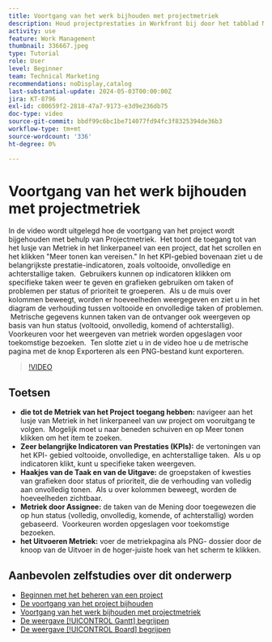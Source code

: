 ```yaml
---
title: Voortgang van het werk bijhouden met projectmetriek
description: Houd projectprestaties in Workfront bij door het tabblad Metriek te gebruiken voor toegang tot PKI's, taken- en uitgavekaarten, maatstaven per ontvanger en exportopties voor efficiënte voortgangscontrole.
activity: use
feature: Work Management
thumbnail: 336667.jpeg
type: Tutorial
role: User
level: Beginner
team: Technical Marketing
recommendations: noDisplay,catalog
last-substantial-update: 2024-05-03T00:00:00Z
jira: KT-8796
exl-id: c80659f2-2818-47a7-9173-e3d9e236db75
doc-type: video
source-git-commit: bbdf99c6bc1be714077fd94fc3f8325394de36b3
workflow-type: tm+mt
source-wordcount: '336'
ht-degree: 0%

---
```


# Voortgang van het werk bijhouden met projectmetriek

In de video wordt uitgelegd hoe de voortgang van het project wordt bijgehouden met behulp van Projectmetriek. &#x200B; Het toont de toegang tot van het lusje van Metriek in het linkerpaneel van een project, dat het scrollen en het klikken &quot;Meer tonen kan vereisen.&quot; In het KPI-gebied bovenaan ziet u de belangrijkste prestatie-indicatoren, zoals voltooide, onvolledige en achterstallige taken. &#x200B; Gebruikers kunnen op indicatoren klikken om specifieke taken weer te geven en grafieken gebruiken om taken of problemen per status of prioriteit te groeperen. &#x200B; Als u de muis over kolommen beweegt, worden er hoeveelheden weergegeven en ziet u in het diagram de verhouding tussen voltooide en onvolledige taken of problemen. &#x200B; Metrische gegevens kunnen taken van de ontvanger ook weergeven op basis van hun status (voltooid, onvolledig, komend of achterstallig). &#x200B; Voorkeuren voor het weergeven van metriek worden opgeslagen voor toekomstige bezoeken. &#x200B; Ten slotte ziet u in de video hoe u de metrische pagina met de knop Exporteren als een PNG-bestand kunt exporteren. &#x200B;


>[!VIDEO](https://video.tv.adobe.com/v/336667/?quality=12&learn=on&enablevpops=1)

## Toetsen

* **die tot de Metriek van het Project toegang hebben:** navigeer aan het lusje van Metriek in het linkerpaneel van uw project om vooruitgang te volgen. &#x200B; Mogelijk moet u naar beneden schuiven en op Meer tonen klikken om het item te zoeken. &#x200B;
* **Zeer belangrijke Indicatoren van Prestaties (KPIs):** de vertoningen van het KPI- gebied voltooide, onvolledige, en achterstallige taken. &#x200B; Als u op indicatoren klikt, kunt u specifieke taken weergeven. &#x200B;
* **Haakjes van de Taak en van de Uitgave:** de groepstaken of kwesties van grafieken door status of prioriteit, die de verhouding van volledig aan onvolledig tonen. &#x200B; Als u over kolommen beweegt, worden de hoeveelheden zichtbaar. &#x200B;
* **Metriek door Assignee:** de taken van de Mening door toegewezen die op hun status (volledig, onvolledig, komende, of achterstallig) worden gebaseerd. &#x200B; Voorkeuren worden opgeslagen voor toekomstige bezoeken. &#x200B;
* **het Uitvoeren Metriek:** voer de metriekpagina als PNG- dossier door de knoop van de Uitvoer in de hoger-juiste hoek van het scherm te klikken. &#x200B;



## Aanbevolen zelfstudies over dit onderwerp

* [Beginnen met het beheren van een project](/help/manage-work/projects/getting-started-manage-a-project.md)
* [De voortgang van het project bijhouden](/help/manage-work/projects/track-overall-project-progress.md)
* [Voortgang van het werk bijhouden met projectmetriek](/help/manage-work/projects/track-work-progress-with-project-metrics.md)
* [De weergave [!UICONTROL Gantt] begrijpen](/help/manage-work/projects/understand-the-gantt-view.md)
* [De weergave [!UICONTROL Board] begrijpen](/help/manage-work/projects/understand-the-board-view.md)
